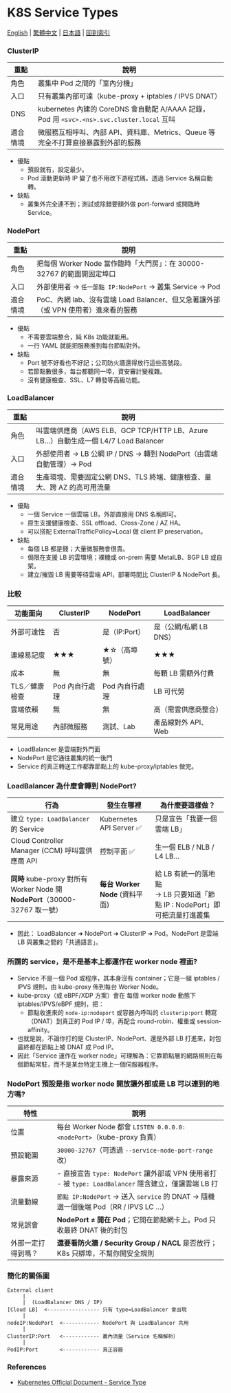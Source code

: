 # K8S Service Types

[English](../en/11_k8s_service_types.md) | [繁體中文](../zh-tw/11_k8s_service_types.md) | [日本語](../ja/11_k8s_service_types.md) | [回到索引](../README.md)

### ClusterIP
| 重點   | 說明                                                                            |
| ---- | ----------------------------------------------------------------------------- |
| 角色   | 叢集中 Pod 之間的「室內分機」                                                             |
| 入口   | 只有叢集內部可達（kube-proxy + iptables / IPVS DNAT）                                   |
| DNS  | kubernetes 內建的 CoreDNS 會自動配 A/AAAA 記錄，Pod 用 `<svc>.<ns>.svc.cluster.local` 互叫 |
| 適合情境 | 微服務互相呼叫、內部 API、資料庫、Metrics、Queue 等完全不打算直接暴露到外部的服務                             |

- 優點
  - 預設就有，設定最少。
  - Pod 滾動更新時 IP 變了也不用改下游程式碼，透過 Service 名稱自動轉。
- 缺點
  - 叢集外完全連不到；測試或除錯要額外做 port-forward 或開臨時 Service。


### NodePort
| 重點   | 說明                                                     |
| ---- | ------------------------------------------------------ |
| 角色   | 把每個 Worker Node 當作臨時「大門房」：在 30000-32767 的範圍開固定埠口       |
| 入口   | 外部使用者 → `任一節點 IP:NodePort` → 叢集 Service → Pod          |
| 適合情境 | PoC、內網 lab、沒有雲端 Load Balancer、但又急著讓外部（或 VPN 使用者）進來看的服務 |

- 優點
  - 不需要雲端整合，純 K8s 功能就能用。
  - 一行 YAML 就能把服務推到每台節點對外。
- 缺點
  - Port 號不好看也不好記；公司防火牆還得放行這些高號段。
  - 若節點數很多，每台都聽同一埠，資安審計變複雜。
  - 沒有健康檢查、SSL、L7 轉發等高級功能。


### LoadBalancer
| 重點   | 說明                                                                 |
| ---- | ------------------------------------------------------------------ |
| 角色   | 叫雲端供應商（AWS ELB、GCP TCP/HTTP LB、Azure LB…）自動生成一個 L4/7 Load Balancer |
| 入口   | 外部使用者 → LB 公網 IP / DNS → 轉到 NodePort（由雲端自動管理）→ Pod                 |
| 適合情境 | 生產環境、需要固定公網 DNS、TLS 終端、健康檢查、量大、跨 AZ 的高可用流量                         |

- 優點
  - 一個 Service 一個雲端 LB，外部直接用 DNS 名稱即可。
  - 原生支援健康檢查、SSL offload、Cross-Zone / AZ HA。
  - 可以搭配 ExternalTrafficPolicy=Local 做 client IP preservation。
- 缺點
  - 每個 LB 都是錢；大量微服務會很貴。
  - 侷限在支援 LB 的雲環境；裸機或 on-prem 需要 MetalLB、BGP LB 或自架。
  - 建立/摧毀 LB 需要等待雲端 API，部署時間比 ClusterIP & NodePort 長。


### 比較
| 功能面向     | ClusterIP | NodePort    | LoadBalancer    |
| -------- | --------- | ----------- | --------------- |
| 外部可達性    | 否         | 是（IP\:Port） | 是（公網/私網 LB DNS） |
| 連線易記度    | ★★★       | ★☆（高埠號）     | ★★★             |
| 成本       | 無         | 無           | 每顆 LB 需額外付費     |
| TLS／健康檢查 | Pod 內自行處理 | Pod 內自行處理   | LB 可代勞          |
| 雲端依賴     | 無         | 無           | 高（需雲供應商整合）      |
| 常見用途     | 內部微服務     | 測試、Lab      | 產品線對外 API、Web   |

- LoadBalancer 是雲端對外門面
- NodePort 是它通往叢集的統一後門
- Service 的真正轉送工作都靠節點上的 kube-proxy/iptables 做完。


### LoadBalancer 為什麼會轉到 NodePort? 
| 行為                                                                | 發生在哪裡                     | 為什麼要這樣做？                                              |
| ----------------------------------------------------------------- | ------------------------- | ----------------------------------------------------- |
| 建立 `type: LoadBalancer` 的 Service                                | Kubernetes API Server ✅  | 只是宣告「我要一個雲端 LB」                                       |
| Cloud Controller Manager (CCM) 呼叫雲供應商 API                       | 控制平面 ✅                   | 生一個 ELB / NLB / L4 LB…                                |
| **同時** kube-proxy 對所有 Worker Node 開 **NodePort**（30000-32767 取一號） | **每台 Worker Node** (資料平面) | 給 LB 有統一的落地點 <br>→ LB 只要知道「節點 IP : NodePort」即可把流量打進叢集 |

- 因此： LoadBalancer ➜ NodePort ➜ ClusterIP ➜ Pod。NodePort 是雲端 LB 與叢集之間的「共通語言」。


### 所謂的 service，是不是基本上都運作在 worker node 裡面? 
- Service 不是一個 Pod 或程序，其本身沒有 container；它是一組 iptables / IPVS 規則，由 kube-proxy 佈到每台 Worker Node。
- kube-proxy（或 eBPF/XDP 方案）會在 每個 worker node 動態下 iptables/IPVS/eBPF 規則，把：
  - 節點收進來的 `node-ip:nodeport` 或容器內呼叫的 `clusterip:port` 轉寫（DNAT）到真正的 Pod IP / 埠，再配合 round-robin、權重或 session-affinity。
- 也就是說，不論你打的是 ClusterIP、NodePort、還是外部 LB 打進來，封包最終都在節點上被 DNAT 成 Pod IP。
- 因此「Service 運作在 worker node」可理解為：它靠節點層的網路規則在每個節點常駐，而不是某台特定主機上一個伺服器程序。


### NodePort 預設是指 worker node 開放讓外部或是 LB 可以連到的地方嗎?
| 特性   | 說明                                                                                        |
| ---- | ----------------------------------------------------------------------------------------- |
| 位置   | 每台 Worker Node 都會 `LISTEN 0.0.0.0:<nodePort>`（kube-proxy 負責）                              |
| 預設範圍 | `30000-32767`（可透過 `--service-node-port-range` 改）                                          |
| 暴露來源 | - 直接宣告 `type: NodePort` 讓外部或 VPN 使用者打 <br> - 被 `type: LoadBalancer` 隱含建立，僅讓雲端 LB 打 |
| 流量動線 | `節點 IP:NodePort` → 送入 `service` 的 DNAT → 隨機選一個後端 Pod（RR / IPVS LC …）                      |
| 常見誤會 | **NodePort ≠ 開在 Pod**；它開在節點網卡上。Pod 只收最終 DNAT 後的封包                                         |
| 外部一定打得到嗎？ | **還要看防火牆 / Security Group / NACL** 是否放行；K8s 只綁埠，不幫你開安全規則                             |

### 簡化的關係圖
```
External client
     |
     |  (LoadBalancer DNS / IP)
[Cloud LB]  <----------------- 只有 type=LoadBalancer 會出現
     |
nodeIP:NodePort  <------------ NodePort 與 LoadBalancer 共用
     |
ClusterIP:Port   <------------ 叢內流量（Service 名稱解析）
     |
PodIP:Port       <------------ 真正容器

```

### References
- [Kubernetes Official Document - Service Type](https://kubernetes.io/docs/concepts/services-networking/service/#publishing-services-service-types)
